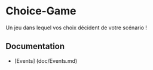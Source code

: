 # Choice-Game

Un jeu dans lequel vos choix décident de votre scénario !


## Documentation

* [Events] (doc/Events.md)
